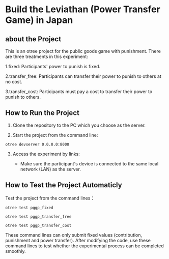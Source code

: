 # Build the Leviathan (Power Transfer Game) in Japan

## about the Project

This is an otree project for the public goods game with punishment. There are three treatments in this experiment: 

1.fixed: Participants' power to punish is fixed. 

2.transfer_free: Participants can transfer their power to punish to others at no cost.

3.transfer_cost: Participants must pay a cost to transfer their power to punish to others.


## How to Run the Project

1. Clone the repository to the PC which you choose as the server.

2. Start the project from the command line:

```    
otree devserver 0.0.0.0:8000
```

3. Access the experiment by links:

    - Make sure the participant's device is connected to the same local network (LAN) as the server.


## How to Test the Project Automaticly

Test the project from the command lines：

``` 
otree test pggp_fixed
```

``` 
otree test pggp_transfer_free
```

```
otree test pggp_transfer_cost
```
These command lines can only submit fixed values (contribution, punishment and power transfer). After modifying the code, use these command lines to test whether the experimental process can be completed smoothly.

